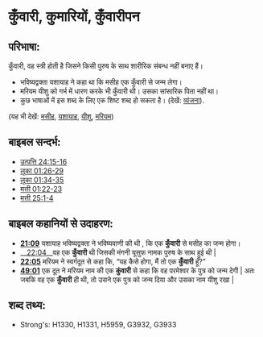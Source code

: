 # कुँवारी, कुमारियों, कुँवारीपन  #

## परिभाषा: ##

कुँवारी, वह स्त्री होती है जिसने किसी पुरुष के साथ शारीरिक संबन्ध नहीं बनाए हैं।

* भविष्यद्वक्ता यशायाह ने कहा था कि मसीह एक कुँवारी से जन्म लेगा।
* मरियम यीशु को गर्भ में धारण करके भी कुँवारी थी। उसका सांसारिक पिता नहीं था।
* कुछ भाषाओं में इस शब्द के लिए एक शिष्ट शब्द हो सकता है। (देखें: [व्यंजना](rc://en/ta/man/translate/figs-euphemism)).

(यह भी देखें: [मसीह](../kt/christ.md), [यशायाह](../names/isaiah.md), [यीशु](../kt/jesus.md), [मरियम](../names/mary.md))

## बाइबल सन्दर्भ: ##

* [उत्पत्ति 24:15-16](rc://en/tn/help/gen/24/15)
* [लूका 01:26-29](rc://en/tn/help/luk/01/26)
* [लूका 01:34-35](rc://en/tn/help/luk/01/34)
* [मत्ती 01:22-23](rc://en/tn/help/mat/01/22)
* [मत्ती 25:1-4](rc://en/tn/help/mat/25/01)

## बाइबल कहानियों से उदाहरण: ##

* __[21:09](rc://en/tn/help/obs/21/09)__  यशायाह भविष्यद्वक्ता ने भविष्यवाणी की थी , कि एक __कुँवारी__ से मसीह का जन्म होगा।
* __[22:04](rc://en/tn/help/obs/22/04)__वह एक __कुँवारी__ थी जिसकी मंगनी यूसुफ नामक पुरुष के साथ हुई थी |
* __[22:05](rc://en/tn/help/obs/22/05)__ मरियम ने स्वर्गदूत से कहा कि, “यह कैसे होगा, मैं तो एक __कुँवारी__ हूँ?” 
* __[49:01](rc://en/tn/help/obs/49/01)__ एक दूत ने मरियम नाम की एक __कुंवारी__ से कहा कि वह परमेश्वर के पुत्र को जन्म देगी | अतः जबकि वह एक __कुँवारी__ ही थी, तो उसने एक पुत्र को जन्म दिया और उसका नाम यीशु रखा |

## शब्द तथ्य: ##

* Strong's: H1330, H1331, H5959, G3932, G3933
